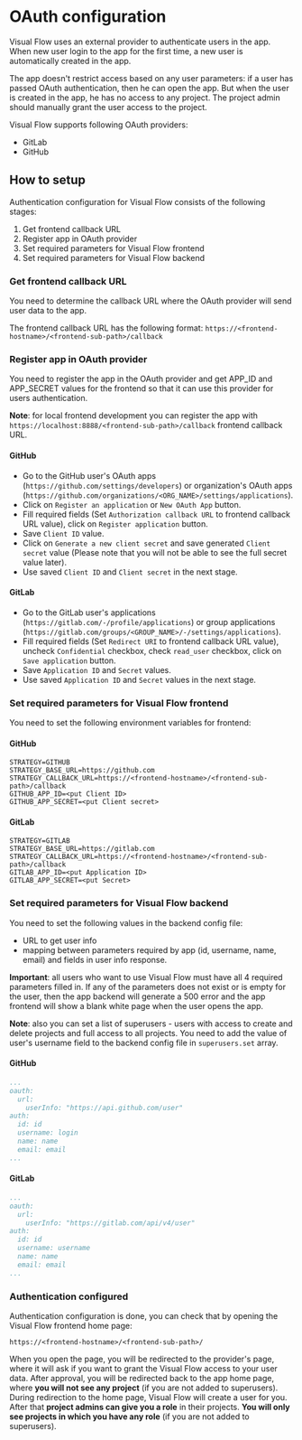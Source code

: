 # OAuth configuration

Visual Flow uses an external provider to authenticate users in the app. When new user login to the app for the first time, a new user is automatically created in the app.

The app doesn't restrict access based on any user parameters: if a user has passed OAuth authentication, then he can open the app. But when the user is created in the app, he has no access to any project. The project admin should manually grant the user access to the project.

Visual Flow supports following OAuth providers:

- GitLab
- GitHub

## How to setup

Authentication configuration for Visual Flow consists of the following stages:

1. Get frontend callback URL
2. Register app in OAuth provider
3. Set required parameters for Visual Flow frontend
4. Set required parameters for Visual Flow backend

### Get frontend callback URL

You need to determine the callback URL where the OAuth provider will send user data to the app.

The frontend callback URL has the following format: `https://<frontend-hostname>/<frontend-sub-path>/callback`

### Register app in OAuth provider

You need to register the app in the OAuth provider and get APP_ID and APP_SECRET values for the frontend so that it can use this provider for users authentication.

**Note**: for local frontend development you can register the app with `https://localhost:8888/<frontend-sub-path>/callback` frontend callback URL.

#### GitHub

- Go to the GitHub user's OAuth apps (`https://github.com/settings/developers`) or organization's OAuth apps (`https://github.com/organizations/<ORG_NAME>/settings/applications`).
- Click on `Register an application` or `New OAuth App` button.
- Fill required fields (Set `Authorization callback URL` to frontend callback URL value), click on `Register application` button.
- Save `Client ID` value.
- Click on `Generate a new client secret` and save generated `Client secret` value (Please note that you will not be able to see the full secret value later).
- Use saved `Client ID` and `Client secret` in the next stage.

#### GitLab

- Go to the GitLab user's applications (`https://gitlab.com/-/profile/applications`) or group applications (`https://gitlab.com/groups/<GROUP_NAME>/-/settings/applications`).
- Fill required fields (Set `Redirect URI` to frontend callback URL value), uncheck `Confidential` checkbox, check `read_user` checkbox, click on `Save application` button.
- Save `Application ID` and `Secret` values.
- Use saved `Application ID` and `Secret` values in the next stage.

### Set required parameters for Visual Flow frontend

You need to set the following environment variables for frontend:

#### GitHub

```env
STRATEGY=GITHUB
STRATEGY_BASE_URL=https://github.com
STRATEGY_CALLBACK_URL=https://<frontend-hostname>/<frontend-sub-path>/callback
GITHUB_APP_ID=<put Client ID>
GITHUB_APP_SECRET=<put Client secret>
```

#### GitLab

```env
STRATEGY=GITLAB
STRATEGY_BASE_URL=https://gitlab.com
STRATEGY_CALLBACK_URL=https://<frontend-hostname>/<frontend-sub-path>/callback
GITLAB_APP_ID=<put Application ID>
GITLAB_APP_SECRET=<put Secret>
```

### Set required parameters for Visual Flow backend

You need to set the following values in the backend config file:

- URL to get user info
- mapping between parameters required by app (id, username, name, email) and fields in user info response.

**Important**: all users who want to use Visual Flow must have all 4 required parameters filled in.
If any of the parameters does not exist or is empty for the user, then the app backend will generate a 500 error and the app frontend will show a blank white page when the user opens the app.

**Note**: also you can set a list of superusers - users with access to create and delete projects and full access to all projects. You need to add the value of user's username field to the backend config file in `superusers.set` array.

#### GitHub

```yaml
...
oauth:
  url:
    userInfo: "https://api.github.com/user"
auth:
  id: id
  username: login
  name: name
  email: email
...
```

#### GitLab

```yaml
...
oauth:
  url:
    userInfo: "https://gitlab.com/api/v4/user"
auth:
  id: id
  username: username
  name: name
  email: email
...
```

### Authentication configured

Authentication configuration is done, you can check that by opening the Visual Flow frontend home page:

`https://<frontend-hostname>/<frontend-sub-path>/`

When you open the page, you will be redirected to the provider's page, where it will ask if you want to grant the Visual Flow access to your user data. After approval, you will be redirected back to the app home page, where **you will not see any project** (if you are not added to superusers). During redirection to the home page, Visual Flow will create a user for you. After that **project admins can give you a role** in their projects. **You will only see projects in which you have any role** (if you are not added to superusers).
